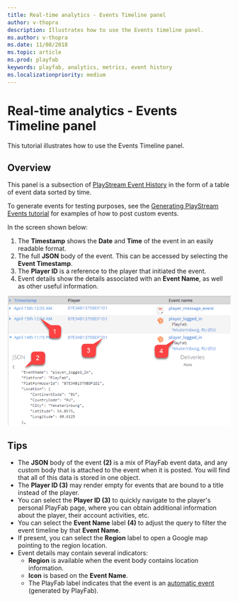 ```yaml
---
title: Real-time analytics - Events Timeline panel
author: v-thopra
description: Illustrates how to use the Events timeline panel.
ms.author: v-thopra
ms.date: 11/08/2018
ms.topic: article
ms.prod: playfab
keywords: playfab, analytics, metrics, event history
ms.localizationpriority: medium
---
```


# Real-time analytics - Events Timeline panel

This tutorial illustrates how to use the Events Timeline panel.

## Overview

This panel is a subsection of [PlayStream Event History](event-history.md) in the form of a table of event data sorted by time.

To generate events for testing purposes, see the [Generating PlayStream Events tutorial](playstream-events.md) for examples of how to post custom events.

In the screen shown below:

1. The **Timestamp** shows the **Date** and **Time** of the event in an easily readable format.
2. The full **JSON** body of the event. This can be accessed by selecting the **Event Timestamp**.
3. The **Player ID** is a reference to the player that initiated the event.
4. Event details show the details associated with an **Event Name**, as well as other useful information.

![Events Timeline panel](media/tutorials/events-timeline-panel.png)  

## Tips

- The **JSON** body of the event **(2)** is a mix of PlayFab event data, and any custom body that is attached to the event when it is posted. You will find that all of this data is stored in one object.
- The **Player ID (3)** may render empty for events that are bound to a title instead of the player.
- You can select the **Player ID (3)** to quickly navigate to the player's personal PlayFab page, where you can obtain additional information about the player, their account activities, etc.
- You can select the **Event Name** label **(4)** to adjust the query to filter the event timeline by that **Event Name**.
- If present, you can select the **Region** label to open a Google map pointing to the region location.
- Event details may contain several indicators:
  - **Region** is available when the event body contains location information.
  - **Icon** is based on the **Event Name**.
  - The PlayFab label indicates that the event is an [automatic event](playstream-events.md) (generated by PlayFab).
